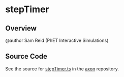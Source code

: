 # stepTimer

## Overview

@author Sam Reid (PhET Interactive Simulations)



## Source Code

See the source for [stepTimer.ts](https://github.com/phetsims/axon/blob/main/js/stepTimer.ts) in the [axon](https://github.com/phetsims/axon) repository.
